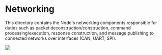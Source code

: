# Networking

This directory contains the Node's networking components responsible for duties such as packet deconstruction/construction, command processing/execution, response construction, and message publishing to connected networks over interfaces (CAN, UART, SPI).


![](Node-Command-Processing.drawio.png)